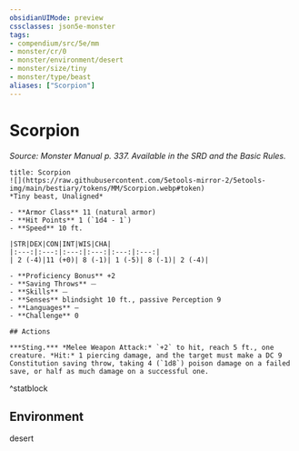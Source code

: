 ```yaml
---
obsidianUIMode: preview
cssclasses: json5e-monster
tags:
- compendium/src/5e/mm
- monster/cr/0
- monster/environment/desert
- monster/size/tiny
- monster/type/beast
aliases: ["Scorpion"]
---
```

# Scorpion
*Source: Monster Manual p. 337. Available in the SRD and the Basic Rules.*  

```ad-statblock
title: Scorpion
![](https://raw.githubusercontent.com/5etools-mirror-2/5etools-img/main/bestiary/tokens/MM/Scorpion.webp#token)
*Tiny beast, Unaligned*

- **Armor Class** 11 (natural armor)
- **Hit Points** 1 (`1d4 - 1`)
- **Speed** 10 ft.

|STR|DEX|CON|INT|WIS|CHA|
|:---:|:---:|:---:|:---:|:---:|:---:|
| 2 (-4)|11 (+0)| 8 (-1)| 1 (-5)| 8 (-1)| 2 (-4)|

- **Proficiency Bonus** +2
- **Saving Throws** ⏤
- **Skills** ⏤
- **Senses** blindsight 10 ft., passive Perception 9
- **Languages** —
- **Challenge** 0

## Actions

***Sting.*** *Melee Weapon Attack:* `+2` to hit, reach 5 ft., one creature. *Hit:* 1 piercing damage, and the target must make a DC 9 Constitution saving throw, taking 4 (`1d8`) poison damage on a failed save, or half as much damage on a successful one.
```
^statblock

## Environment

desert